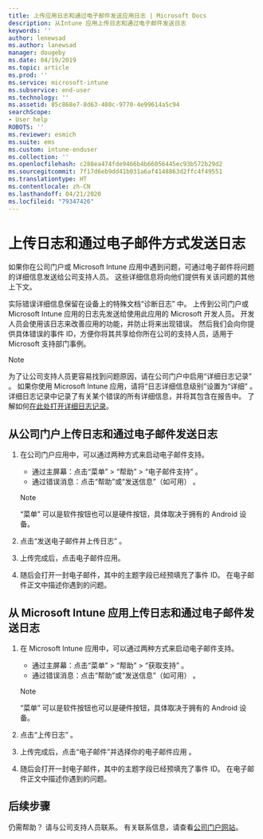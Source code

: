 ```yaml
---
title: 上传应用日志和通过电子邮件发送应用日志 | Microsoft Docs
description: 从Intune 应用上传日志和通过电子邮件发送日志
keywords: ''
author: lenewsad
ms.author: lanewsad
manager: dougeby
ms.date: 04/19/2019
ms.topic: article
ms.prod: ''
ms.service: microsoft-intune
ms.subservice: end-user
ms.technology: ''
ms.assetid: 85c868e7-8d63-480c-9770-4e99614a5c94
searchScope:
- User help
ROBOTS: ''
ms.reviewer: esmich
ms.suite: ems
ms.custom: intune-enduser
ms.collection: ''
ms.openlocfilehash: c288ea474fde9466b4b66056445ec93b572b29d2
ms.sourcegitcommit: 7f17d6eb9dd41b031a6af4148863d2ffc4f49551
ms.translationtype: HT
ms.contentlocale: zh-CN
ms.lasthandoff: 04/21/2020
ms.locfileid: "79347426"
---
```

# <a name="upload-and-email-logs"></a>上传日志和通过电子邮件方式发送日志  

如果你在公司门户或 Microsoft Intune 应用中遇到问题，可通过电子邮件将问题的详细信息发送给公司支持人员。 这些详细信息将向他们提供有关该问题的其他上下文。  

实际错误详细信息保留在设备上的特殊文档“诊断日志”  中。 上传到公司门户或 Microsoft Intune 应用的日志先发送给使用此应用的 Microsoft 开发人员。 开发人员会使用该日志来改善应用的功能，并防止将来出现错误。 然后我们会向你提供具体错误的事件 ID，方便你将其共享给你所在公司的支持人员，适用于 Microsoft 支持部门事例。  

> [!Note]
> 为了让公司支持人员更容易找到问题原因，请在公司门户中启用“详细日志记录”  。 如果你使用 Microsoft Intune 应用，请将“日志详细信息级别”设置为“详细”   。 详细日志记录中记录了有关某个错误的所有详细信息，并将其包含在报告中。 了解如何[在此处打开详细日志记录](use-verbose-logging-to-help-your-it-administrator-fix-device-issues-android.md)。  

## <a name="upload-and-email-logs-from-company-portal"></a>从公司门户上传日志和通过电子邮件发送日志  

1. 在公司门户应用中，可以通过两种方式来启动电子邮件支持。
    * 通过主屏幕：点击“菜单” > “帮助” > “电子邮件支持”    。  
    * 通过错误消息：点击“帮助”或“发送信息”（如可用）   。  

    > [!NOTE]
    > “菜单”  可以是软件按钮也可以是硬件按钮，具体取决于拥有的 Android 设备。  

3. 点击“发送电子邮件并上传日志”  。  
4. 上传完成后，点击电子邮件应用。 
5. 随后会打开一封电子邮件，其中的主题字段已经预填充了事件 ID。 在电子邮件正文中描述你遇到的问题。    


## <a name="upload-and-email-logs-from-microsoft-intune-app"></a>从 Microsoft Intune 应用上传日志和通过电子邮件发送日志   

1. 在 Microsoft Intune 应用中，可以通过两种方式来启动电子邮件支持。  
    * 通过主屏幕：点击“菜单” > “帮助” > “获取支持”    。  
    * 通过错误消息：点击“帮助”或“发送信息”（如可用）   。  

    > [!NOTE]
    > “菜单”  可以是软件按钮也可以是硬件按钮，具体取决于拥有的 Android 设备。

3. 点击“上传日志”  。  
4. 上传完成后，点击“电子邮件”并选择你的电子邮件应用  。  
5. 随后会打开一封电子邮件，其中的主题字段已经预填充了事件 ID。 在电子邮件正文中描述你遇到的问题。  

## <a name="next-steps"></a>后续步骤  

仍需帮助？ 请与公司支持人员联系。 有关联系信息，请查看[公司门户网站](https://go.microsoft.com/fwlink/?linkid=2010980)。

